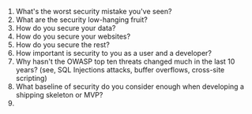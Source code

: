 1. What's the worst security mistake you've seen?
2. What are the security low-hanging fruit?
3. How do you secure your data?
4. How do you secure your websites?
5. How do you secure the rest?
6. How important is security to you as a user and a developer?
7. Why  hasn't the OWASP top ten threats changed much in the last 10 years? (see, SQL Injections attacks, buffer overflows, cross-site scripting)
8. What baseline of security do you consider enough when developing a shipping skeleton or MVP?
9. 
